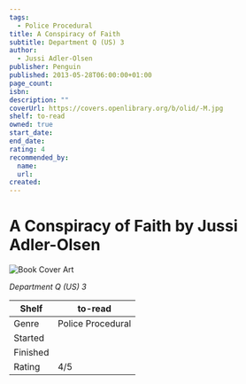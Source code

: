 ```yaml
---
tags:
  - Police Procedural
title: A Conspiracy of Faith
subtitle: Department Q (US) 3
author:
  - Jussi Adler-Olsen
publisher: Penguin
published: 2013-05-28T06:00:00+01:00
page_count:
isbn:
description: ""
coverUrl: https://covers.openlibrary.org/b/olid/-M.jpg
shelf: to-read
owned: true
start_date:
end_date:
rating: 4
recommended_by:
  name:
  url:
created:
---
```


# A Conspiracy of Faith by Jussi Adler-Olsen

![Book Cover Art](https://covers.openlibrary.org/b/olid/-M.jpg)

_Department Q (US) 3_

| Shelf | to-read |
| --- | --- |
| Genre | Police Procedural |
| Started |  |
| Finished |  |
| Rating | 4/5 |
